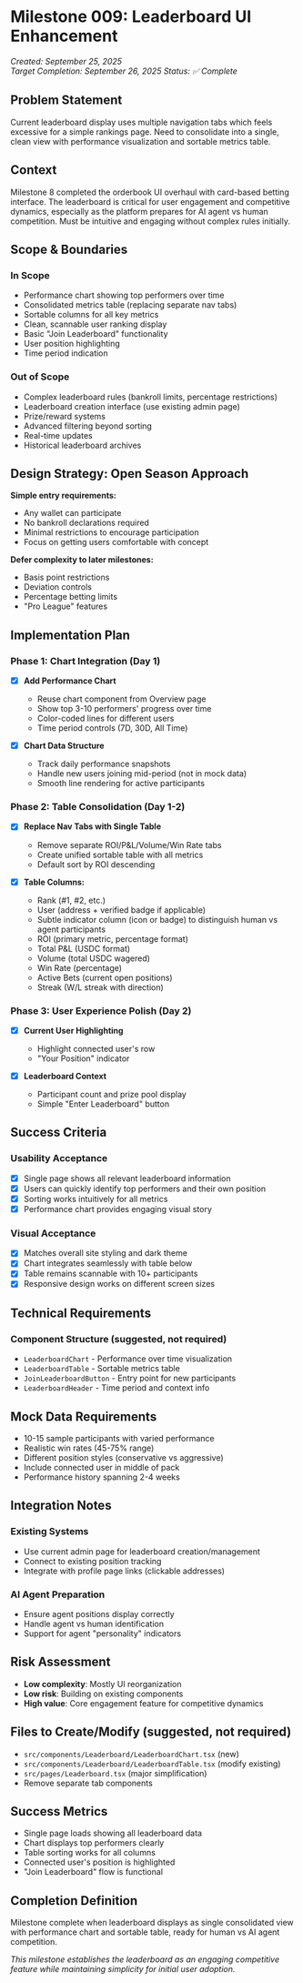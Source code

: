 # Milestone 009: Leaderboard UI Enhancement
*Created: September 25, 2025*  
*Target Completion: September 26, 2025*
*Status: ✅ Complete*

## Problem Statement
Current leaderboard display uses multiple navigation tabs which feels excessive for a simple rankings page. Need to consolidate into a single, clean view with performance visualization and sortable metrics table.

## Context
Milestone 8 completed the orderbook UI overhaul with card-based betting interface. The leaderboard is critical for user engagement and competitive dynamics, especially as the platform prepares for AI agent vs human competition. Must be intuitive and engaging without complex rules initially.

## Scope & Boundaries

### In Scope
- Performance chart showing top performers over time
- Consolidated metrics table (replacing separate nav tabs)
- Sortable columns for all key metrics
- Clean, scannable user ranking display
- Basic "Join Leaderboard" functionality
- User position highlighting
- Time period indication

### Out of Scope  
- Complex leaderboard rules (bankroll limits, percentage restrictions)
- Leaderboard creation interface (use existing admin page)
- Prize/reward systems
- Advanced filtering beyond sorting
- Real-time updates
- Historical leaderboard archives

## Design Strategy: Open Season Approach

**Simple entry requirements:**
- Any wallet can participate
- No bankroll declarations required
- Minimal restrictions to encourage participation
- Focus on getting users comfortable with concept

**Defer complexity to later milestones:**
- Basis point restrictions
- Deviation controls  
- Percentage betting limits
- "Pro League" features

## Implementation Plan

### Phase 1: Chart Integration (Day 1)
- [X] **Add Performance Chart**
  - Reuse chart component from Overview page
  - Show top 3-10 performers' progress over time
  - Color-coded lines for different users
  - Time period controls (7D, 30D, All Time)

- [X] **Chart Data Structure**
  - Track daily performance snapshots
  - Handle new users joining mid-period (not in mock data)
  - Smooth line rendering for active participants

### Phase 2: Table Consolidation (Day 1-2)
- [X] **Replace Nav Tabs with Single Table**
  - Remove separate ROI/P&L/Volume/Win Rate tabs
  - Create unified sortable table with all metrics
  - Default sort by ROI descending

- [X] **Table Columns:**
  - Rank (#1, #2, etc.)
  - User (address + verified badge if applicable)
  - Subtle indicator column (icon or badge) to distinguish human vs agent participants
  - ROI (primary metric, percentage format)
  - Total P&L (USDC format)
  - Volume (total USDC wagered)
  - Win Rate (percentage)
  - Active Bets (current open positions)
  - Streak (W/L streak with direction)

### Phase 3: User Experience Polish (Day 2)
- [X] **Current User Highlighting**
  - Highlight connected user's row
  - "Your Position" indicator

- [X] **Leaderboard Context**
  - Participant count and prize pool display
  - Simple "Enter Leaderboard" button

## Success Criteria

### Usability Acceptance
- [X] Single page shows all relevant leaderboard information
- [X] Users can quickly identify top performers and their own position
- [X] Sorting works intuitively for all metrics
- [X] Performance chart provides engaging visual story

### Visual Acceptance
- [X] Matches overall site styling and dark theme
- [X] Chart integrates seamlessly with table below
- [X] Table remains scannable with 10+ participants
- [X] Responsive design works on different screen sizes

## Technical Requirements

### Component Structure (suggested, not required)
- `LeaderboardChart` - Performance over time visualization
- `LeaderboardTable` - Sortable metrics table
- `JoinLeaderboardButton` - Entry point for new participants
- `LeaderboardHeader` - Time period and context info

## Mock Data Requirements
- 10-15 sample participants with varied performance
- Realistic win rates (45-75% range)
- Different position styles (conservative vs aggressive)
- Include connected user in middle of pack
- Performance history spanning 2-4 weeks

## Integration Notes

### Existing Systems
- Use current admin page for leaderboard creation/management
- Connect to existing position tracking
- Integrate with profile page links (clickable addresses)

### AI Agent Preparation
- Ensure agent positions display correctly
- Handle agent vs human identification
- Support for agent "personality" indicators

## Risk Assessment
- **Low complexity**: Mostly UI reorganization
- **Low risk**: Building on existing components
- **High value**: Core engagement feature for competitive dynamics

## Files to Create/Modify (suggested, not required)
- `src/components/Leaderboard/LeaderboardChart.tsx` (new)
- `src/components/Leaderboard/LeaderboardTable.tsx` (modify existing)
- `src/pages/Leaderboard.tsx` (major simplification)
- Remove separate tab components

## Success Metrics
- Single page loads showing all leaderboard data
- Chart displays top performers clearly
- Table sorting works for all columns
- Connected user's position is highlighted
- "Join Leaderboard" flow is functional

## Completion Definition
Milestone complete when leaderboard displays as single consolidated view with performance chart and sortable table, ready for human vs AI agent competition.

*This milestone establishes the leaderboard as an engaging competitive feature while maintaining simplicity for initial user adoption.*
